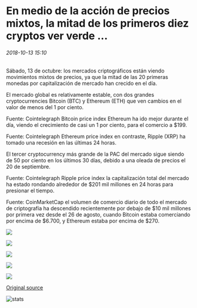 # En medio de la acción de precios mixtos, la mitad de los primeros diez cryptos ver verde ...

###### 2018-10-13 15:10

Sábado, 13 de octubre: los mercados criptográficos están viendo movimientos mixtos de precios, ya que la mitad de las 20 primeras monedas por capitalización de mercado han crecido en el día.

El mercado global es relativamente estable, con dos grandes cryptocurrencies Bitcoin (BTC) y Ethereum (ETH) que ven cambios en el valor de menos del 1 por ciento.

Fuente: Cointelegraph Bitcoin price index Ethereum ha ido mejor durante el día, viendo el crecimiento de casi un 1 por ciento, para el comercio a $199.

Fuente: Cointelegraph Ethereum price index en contraste, Ripple (XRP) ha tomado una recesión en las últimas 24 horas.

El tercer cryptocurrency más grande de la PAC del mercado sigue siendo de 50 por ciento en los últimos 30 días, debido a una oleada de precios el 20 de septiembre.

Fuente: Cointelegraph Ripple price index la capitalización total del mercado ha estado rondando alrededor de $201 mil millones en 24 horas para presionar el tiempo.

Fuente: CoinMarketCap el volumen de comercio diario de todo el mercado de criptografía ha descendido recientemente por debajo de $10 mil millones por primera vez desde el 26 de agosto, cuando Bitcoin estaba comerciando por encima de $6.700, y Ethereum estaba por encima de $270.

![](https://s3.cointelegraph.com/storage/uploads/view/9b5008bea7245a14e8523cd5932194fd.png)

![](https://s3.cointelegraph.com/storage/uploads/view/34926a083e782ae3ed3cf4ccb91ab5d3.png)

![](https://s3.cointelegraph.com/storage/uploads/view/2259474b95a90be1f763796812b17fe0.png)

![](https://s3.cointelegraph.com/storage/uploads/view/70a2000318b4525f58e696d53ec9d6c6.png)

![](https://s3.cointelegraph.com/storage/uploads/view/aa2dc90194a3a2fdb2ecb6c1310ec38c.png)

[Original source](https://cointelegraph.com/news/amidst-mixed-price-action-half-of-top-ten-cryptos-see-green)

![stats](https://c.statcounter.com/11760860/0/a89fa40b/1/ "stats")